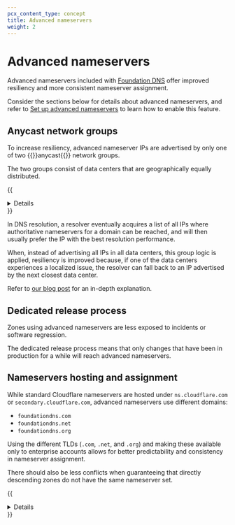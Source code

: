 ```yaml
---
pcx_content_type: concept
title: Advanced nameservers
weight: 2
---
```


# Advanced nameservers

Advanced nameservers included with [Foundation DNS](/dns/foundation-dns/) offer improved resiliency and more consistent nameserver assignment.

Consider the sections below for details about advanced nameservers, and refer to [Set up advanced nameservers](/dns/foundation-dns/setup/) to learn how to enable this feature.

## Anycast network groups

To increase resiliency, advanced nameserver IPs are advertised by only one of two {{<glossary-tooltip term_id="anycast">}}anycast{{</glossary-tooltip>}} network groups.

The two groups consist of data centers that are geographically equally distributed.

{{<details header="United Kingdom example">}}

| IPs      | Group   | Data centers |
|--------- |---------|------------------------------------|
| `108.162.198.1` | A | London and Edinburgh |
| `172.64.40.1` | B | Manchester           |
| `162.159.60.1` | A | London and Edinburgh |

{{</details>}}

In DNS resolution, a resolver eventually acquires a list of all IPs where authoritative nameservers for a domain can be reached, and will then usually prefer the IP with the best resolution performance.

When, instead of advertising all IPs in all data centers, this group logic is applied, resiliency is improved because, if one of the data centers experiences a localized issue, the resolver can fall back to an IP advertised by the next closest data center.

Refer to [our blog post](https://blog.cloudflare.com/foundation-dns-launch) for an in-depth explanation.

## Dedicated release process

Zones using advanced nameservers are less exposed to incidents or software regression.

The dedicated release process means that only changes that have been in production for a while will reach advanced nameservers.

## Nameservers hosting and assignment

While standard Cloudflare nameservers are hosted under `ns.cloudflare.com` or `secondary.cloudflare.com`, advanced nameservers use different domains:

- `foundationdns.com`
- `foundationdns.net`
- `foundationdns.org`

Using the different TLDs (`.com`, `.net`, and `.org`) and making these available only to enterprise accounts allows for better predictability and consistency in nameserver assignment.

There should also be less conflicts when guaranteeing that directly descending zones do not have the same nameserver set.

{{<details header="Descending zones example">}}

Consider the domain `example.com`, and subdomains `abc.example.com` and `123.example.com`:

- `abc.example.com` and `123.example.com` directly descend from `example.com` and cannot have the same nameservers as `example.com`.
- `abc.example.com` and `123.example.com` are sibling domains and can have the same nameservers.
- `new.abc.example.com` directly descends from both `abc.example.com` and `example.com`, and cannot have the same nameservers as them, but can have the same nameservers as `123.example.com`.

{{</details>}}